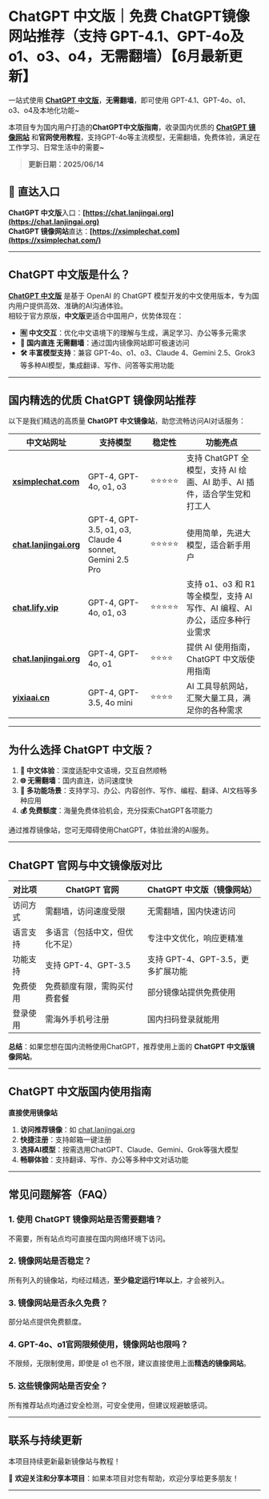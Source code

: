 # ChatGPT 中文版｜免费 ChatGPT镜像网站推荐（支持 GPT-4.1、GPT-4o及o1、o3、o4，无需翻墙）【6月最新更新】

一站式使用 **[ChatGPT 中文版](https://chat.lanjingai.org)**，**无需翻墙**，即可使用 GPT-4.1、GPT-4o、o1、o3、o4及本地化功能~

本项目专为国内用户打造的**ChatGPT中文版指南**，收录国内优质的 [**ChatGPT 镜像网站**](https://xsimplechat.com) 和**官网使用教程**，支持GPT-4o等主流模型，无需翻墙，免费体验，满足在工作学习、日常生活中的需要~

> **更新日期：2025/06/14**

## 🚀 直达入口

**ChatGPT 中文版**入口：**[https://chat.lanjingai.org](https://chat.lanjingai.org)**   
**ChatGPT 镜像网站**直达：**[https://xsimplechat.com](https://xsimplechat.com/)**

---

## ChatGPT 中文版是什么？

[**ChatGPT 中文版**](https://chat.lanjingai.org) 是基于 OpenAI 的 ChatGPT 模型开发的中文使用版本，专为国内用户提供高效、准确的AI沟通体验。   
相较于官方原版，**中文版**更适合中国用户，优势体现在：

- **🈶 中文交互**：优化中文语境下的理解与生成，满足学习、办公等多元需求
- **🚀 国内直连 无需翻墙**：通过国内镜像网站即可极速访问
- **🛠️ 丰富模型支持**：兼容 GPT-4o、o1、o3、Claude 4、Gemini 2.5、Grok3 等多种AI模型，集成翻译、写作、问答等实用功能

---

## 国内精选的优质 ChatGPT 镜像网站推荐

以下是我们精选的高质量 **ChatGPT 中文镜像站**，助您流畅访问AI对话服务：

| 中文站网址                            | 支持模型                         | 稳定性 | 功能亮点                                                         |
|---------------------------------------|----------------------------------|--------|------------------------------------------------------------------|
| **[xsimplechat.com](https://xsimplechat.com)** | GPT-4, GPT-4o, o1, o3 | ⭐⭐⭐⭐⭐  | 支持 ChatGPT 全模型，支持 AI 绘画、AI 助手、AI 插件，适合学生党和打工人 |
| **[chat.lanjingai.org](https://chat.lanjingai.org)**  | GPT-4, GPT-3.5, o1, o3, Claude 4 sonnet, Gemini 2.5 Pro  | ⭐⭐⭐⭐⭐  | 使用简单，先进大模型，适合新手用户       |
| **[chat.lify.vip](https://chat.yixiaai.com)**   | GPT-4, GPT-4o, o1, o3 | ⭐⭐⭐⭐⭐  | 支持 o1、o3 和 R1 等全模型，支持 AI 写作、AI 编程、AI 办公，适应多种行业需求   |
| **[chat.lanjingai.org](https://chat.lanjingai.org)** | GPT-4, GPT-4o, o1     | ⭐⭐⭐⭐   | 提供 AI 使用指南，ChatGPT 中文版使用指南                       |
| **[yixiaai.cn](https://yixiaai.cn)**           | GPT-4, GPT-3.5, 4o mini           | ⭐⭐⭐⭐   | AI 工具导航网站，汇聚大量工具，满足你的各种需求                   |

---

## 为什么选择 ChatGPT 中文版？

1. **📝 中文体验**：深度适配中文语境，交互自然顺畅
2. **🌐 无需翻墙**：国内直连，访问速度快
3. **🎯 多功能场景**：支持学习、办公、内容创作、写作、编程、翻译、AI文档等多种应用
4. **💰 免费额度**：海量免费体验机会，充分探索ChatGPT各项能力

通过推荐镜像站，您可无障碍使用ChatGPT，体验丝滑的AI服务。

---

## ChatGPT 官网与中文镜像版对比

| 对比项        | ChatGPT 官网                  | ChatGPT 中文版（镜像网站）          |
|---------------|-------------------------------|-------------------------------------|
| 访问方式      | 需翻墙，访问速度受限           | 无需翻墙，国内快速访问               |
| 语言支持      | 多语言（包括中文，但优化不足） | 专注中文优化，响应更精准             |
| 功能支持      | 支持 GPT-4、GPT-3.5           | 支持 GPT-4、GPT-3.5，更多扩展功能 |
| 免费使用      | 免费额度有限，需购买付费套餐   | 部分镜像站提供免费使用                |
| 登录使用      | 需海外手机号注册               | 国内扫码登录就能用            |

**总结**：如果您想在国内流畅使用ChatGPT，推荐使用上面的 **ChatGPT 中文版镜像网站**。

---

## ChatGPT 中文版国内使用指南

**直接使用镜像站**

1. **访问推荐镜像**：如 [chat.lanjingai.org](https://chat.lanjingai.org)
2. **快捷注册**：支持邮箱一键注册
3. **选择AI模型**：按需选用ChatGPT、Claude、Gemini、Grok等强大模型
4. **畅聊体验**：支持翻译、写作、办公等多种中文对话功能

---

## 常见问题解答（FAQ）

### 1. 使用 ChatGPT 镜像网站是否需要翻墙？
不需要，所有站点均可直接在国内网络环境下访问。

### 2. 镜像网站是否稳定？
所有列入的镜像站，均经过精选，**至少稳定运行1年以上**，才会被列入。

### 3. 镜像网站是否永久免费？
部分站点提供免费额度。

### 4. GPT-4o、o1官网限频使用，镜像网站也限吗？
不限频，无限制使用，即使是 o1 也不限，建议直接使用上面**精选的镜像网站**。

### 5. 这些镜像网站是否安全？
所有推荐站点均通过安全检测，可安全使用，但建议规避敏感词。

---

## 联系与持续更新

本项目持续更新最新镜像站与教程！

🌟 **欢迎关注和分享本项目**：如果本项目对您有帮助，欢迎分享给更多朋友！

---
